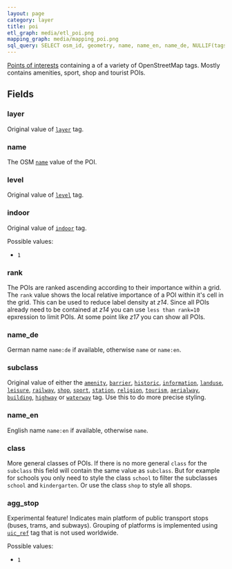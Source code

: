 ```yaml
---
layout: page
category: layer
title: poi
etl_graph: media/etl_poi.png
mapping_graph: media/mapping_poi.png
sql_query: SELECT osm_id, geometry, name, name_en, name_de, NULLIF(tags->'name_int', '') AS "name_int", NULLIF(tags->'name:latin', '') AS "name:latin", NULLIF(tags->'name:nonlatin', '') AS "name:nonlatin", class, subclass, agg_stop, layer, level, indoor, rank FROM layer_poi(ST_SetSRID('BOX3D(-20037508.34 -20037508.34, 20037508.34 20037508.34)'::box3d, 3857 ), 14, 1)
---
```

[Points of interests](http://wiki.openstreetmap.org/wiki/Points_of_interest) containing
a of a variety of OpenStreetMap tags. Mostly contains amenities, sport, shop and tourist POIs.

## Fields

### layer

Original value of [`layer`](http://wiki.openstreetmap.org/wiki/Key:layer) tag.
### name

The OSM [`name`](http://wiki.openstreetmap.org/wiki/Key:name) value of the POI.

### level

Original value of [`level`](http://wiki.openstreetmap.org/wiki/Key:level) tag.
### indoor

Original value of [`indoor`](http://wiki.openstreetmap.org/wiki/Key:indoor) tag.

Possible values:

- `1`

### rank

The POIs are ranked ascending according to their importance within a grid. The `rank` value shows the
local relative importance of a POI within it's cell in the grid. This can be used to reduce label density at *z14*.
Since all POIs already need to be contained at *z14* you can use `less than rank=10` epxression to limit
POIs. At some point like *z17* you can show all POIs.

### name_de

German name `name:de` if available, otherwise `name` or `name:en`.

### subclass

Original value of either the
[`amenity`](http://wiki.openstreetmap.org/wiki/Key:amenity),
[`barrier`](http://wiki.openstreetmap.org/wiki/Key:barrier),
[`historic`](http://wiki.openstreetmap.org/wiki/Key:historic),
[`information`](http://wiki.openstreetmap.org/wiki/Key:information),
[`landuse`](http://wiki.openstreetmap.org/wiki/Key:landuse),
[`leisure`](http://wiki.openstreetmap.org/wiki/Key:leisure),
[`railway`](http://wiki.openstreetmap.org/wiki/Key:railway),
[`shop`](http://wiki.openstreetmap.org/wiki/Key:shop),
[`sport`](http://wiki.openstreetmap.org/wiki/Key:sport),
[`station`](http://wiki.openstreetmap.org/wiki/Key:station),
[`religion`](http://wiki.openstreetmap.org/wiki/Key:religion),
[`tourism`](http://wiki.openstreetmap.org/wiki/Key:tourism),
[`aerialway`](http://wiki.openstreetmap.org/wiki/Key:aerialway),
[`building`](http://wiki.openstreetmap.org/wiki/Key:building),
[`highway`](http://wiki.openstreetmap.org/wiki/Key:highway)
or [`waterway`](http://wiki.openstreetmap.org/wiki/Key:waterway)
tag.  Use this to do more precise styling.
### name_en

English name `name:en` if available, otherwise `name`.

### class

More general classes of POIs. If there is no more general `class` for the `subclass`
this field will contain the same value as `subclass`.
But for example for schools you only need to style the class `school` to filter the subclasses `school`
and `kindergarten`. Or use the class `shop` to style all shops.

### agg_stop

Experimental feature! Indicates main platform of public transport
stops (buses, trams, and subways). Grouping of platforms is
implemented using
[`uic_ref`](http://wiki.openstreetmap.org/wiki/Key:uic_ref) tag that
 is not used worldwide.

Possible values:

- `1`




